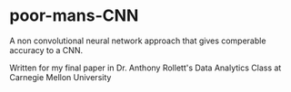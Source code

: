 # poor-mans-CNN

A non convolutional neural network approach that gives comperable accuracy to a CNN.

Written for my final paper in Dr. Anthony Rollett's Data Analytics Class at Carnegie Mellon University 
